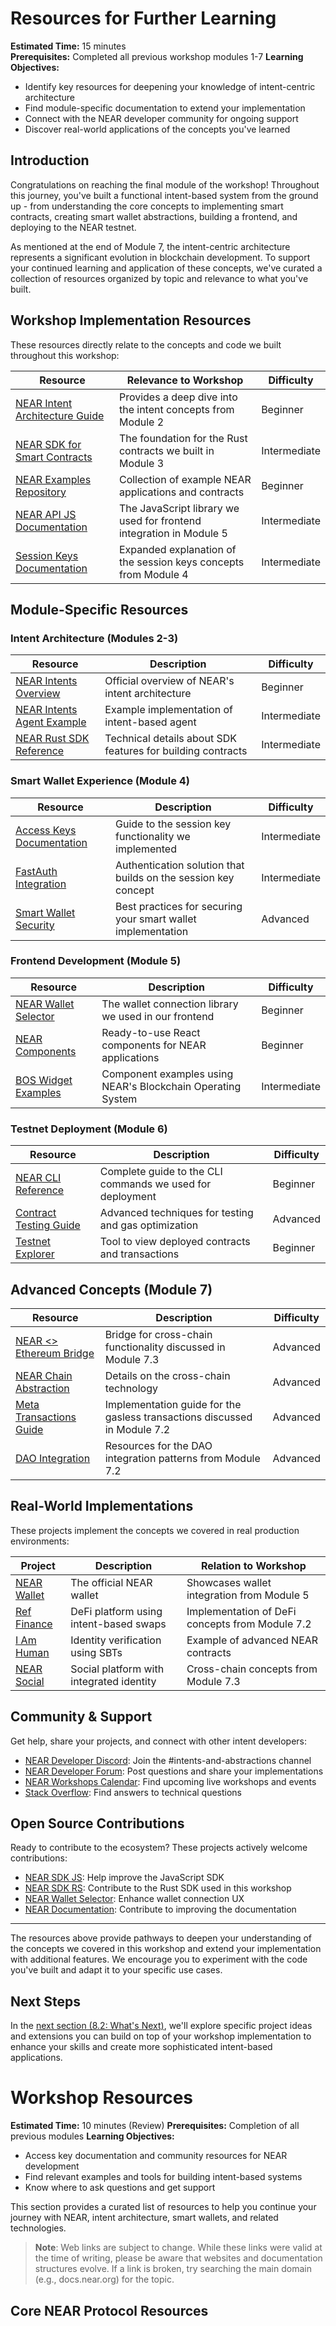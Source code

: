 # Resources for Further Learning

**Estimated Time:** 15 minutes  
**Prerequisites:** Completed all previous workshop modules 1-7
**Learning Objectives:**

- Identify key resources for deepening your knowledge of intent-centric architecture
- Find module-specific documentation to extend your implementation
- Connect with the NEAR developer community for ongoing support
- Discover real-world applications of the concepts you've learned

## Introduction

Congratulations on reaching the final module of the workshop! Throughout this journey, you've built a functional intent-based system from the ground up - from understanding the core concepts to implementing smart contracts, creating smart wallet abstractions, building a frontend, and deploying to the NEAR testnet.

As mentioned at the end of Module 7, the intent-centric architecture represents a significant evolution in blockchain development. To support your continued learning and application of these concepts, we've curated a collection of resources organized by topic and relevance to what you've built.

## Workshop Implementation Resources

These resources directly relate to the concepts and code we built throughout this workshop:

| Resource                                                                                 | Relevance to Workshop                                               | Difficulty   |
| ---------------------------------------------------------------------------------------- | ------------------------------------------------------------------- | ------------ |
| [NEAR Intent Architecture Guide](https://docs.near.org/tutorials/intents/introduction)   | Provides a deep dive into the intent concepts from Module 2         | Beginner     |
| [NEAR SDK for Smart Contracts](https://docs.near.org/tools/sdk)                          | The foundation for the Rust contracts we built in Module 3          | Intermediate |
| [NEAR Examples Repository](https://github.com/near-examples)                             | Collection of example NEAR applications and contracts               | Beginner     |
| [NEAR API JS Documentation](https://docs.near.org/tools/near-api-js)     | The JavaScript library we used for frontend integration in Module 5 | Intermediate |
| [Session Keys Documentation](https://docs.near.org/concepts/basics/accounts/access-keys) | Expanded explanation of the session keys concepts from Module 4     | Intermediate |

## Module-Specific Resources

### Intent Architecture (Modules 2-3)

| Resource                                                                                  | Description                                                 | Difficulty   |
| ----------------------------------------------------------------------------------------- | ----------------------------------------------------------- | ------------ |
| [NEAR Intents Overview](https://near.org/intents)                                         | Official overview of NEAR's intent architecture             | Beginner     |
| [NEAR Intents Agent Example](https://github.com/near-examples/near-intents-agent-example) | Example implementation of intent-based agent                | Intermediate |
| [NEAR Rust SDK Reference](https://docs.rs/near-sdk/latest/near_sdk/)                      | Technical details about SDK features for building contracts | Intermediate |

### Smart Wallet Experience (Module 4)

| Resource                                                                                | Description                                                    | Difficulty   |
| --------------------------------------------------------------------------------------- | -------------------------------------------------------------- | ------------ |
| [Access Keys Documentation](https://docs.near.org/concepts/basics/accounts/access-keys) | Guide to the session key functionality we implemented          | Intermediate |
| [FastAuth Integration](https://docs.near.org/chain-abstraction/fastauth-overview)                            | Authentication solution that builds on the session key concept | Intermediate |
| [Smart Wallet Security](https://docs.near.org/concepts/basics/accounts/security)        | Best practices for securing your smart wallet implementation   | Advanced     |

### Frontend Development (Module 5)

| Resource                                                           | Description                                                 | Difficulty   |
| ------------------------------------------------------------------ | ----------------------------------------------------------- | ------------ |
| [NEAR Wallet Selector](https://github.com/near/wallet-selector)    | The wallet connection library we used in our frontend       | Beginner     |
| [NEAR Components](https://github.com/near/near-discovery-components)              | Ready-to-use React components for NEAR applications         | Beginner     |
| [BOS Widget Examples](https://github.com/near-examples/bos-components) | Component examples using NEAR's Blockchain Operating System | Intermediate |

### Testnet Deployment (Module 6)

| Resource                                                                    | Description                                               | Difficulty |
| --------------------------------------------------------------------------- | --------------------------------------------------------- | ---------- |
| [NEAR CLI Reference](https://docs.near.org/tools/near-cli)                  | Complete guide to the CLI commands we used for deployment | Beginner   |
| [Contract Testing Guide](https://docs.near.org/sdk/rust/testing/unit-tests) | Advanced techniques for testing and gas optimization      | Advanced   |
| [Testnet Explorer](https://explorer.testnet.near.org/)                      | Tool to view deployed contracts and transactions          | Beginner   |

## Advanced Concepts (Module 7)

| Resource                                                                       | Description                                                               | Difficulty |
| ------------------------------------------------------------------------------ | ------------------------------------------------------------------------- | ---------- |
| [NEAR <> Ethereum Bridge](https://github.com/Near-One/rainbow-bridge)                  | Bridge for cross-chain functionality discussed in Module 7.3              | Advanced   |
| [NEAR Chain Abstraction](https://docs.near.org/chain-abstraction/what-is)        | Details on the cross-chain technology                                     | Advanced   |
| [Meta Transactions Guide](https://docs.near.org/tutorials/basic/gas-economics) | Implementation guide for the gasless transactions discussed in Module 7.2 | Advanced   |
| [DAO Integration](https://docs.near.org/build/dapps/dao)                       | Resources for the DAO integration patterns from Module 7.2                | Advanced   |

## Real-World Implementations

These projects implement the concepts we covered in real production environments:

| Project                                | Description                              | Relation to Workshop                            |
| -------------------------------------- | ---------------------------------------- | ----------------------------------------------- |
| [NEAR Wallet](https://wallet.near.org) | The official NEAR wallet                 | Showcases wallet integration from Module 5      |
| [Ref Finance](https://app.ref.finance) | DeFi platform using intent-based swaps   | Implementation of DeFi concepts from Module 7.2 |
| [I Am Human](https://i-am-human.app)   | Identity verification using SBTs         | Example of advanced NEAR contracts              |
| [NEAR Social](https://near.social)     | Social platform with integrated identity | Cross-chain concepts from Module 7.3            |

## Community & Support

Get help, share your projects, and connect with other intent developers:

- [NEAR Developer Discord](https://near.chat): Join the #intents-and-abstractions channel
- [NEAR Developer Forum](https://gov.near.org/c/dev/6): Post questions and share your implementations
- [NEAR Workshops Calendar](https://near.org/events): Find upcoming live workshops and events
- [Stack Overflow](https://stackoverflow.com/questions/tagged/nearprotocol): Find answers to technical questions

## Open Source Contributions

Ready to contribute to the ecosystem? These projects actively welcome contributions:

- [NEAR SDK JS](https://github.com/near/near-sdk-js): Help improve the JavaScript SDK
- [NEAR SDK RS](https://github.com/near/near-sdk-rs): Contribute to the Rust SDK used in this workshop
- [NEAR Wallet Selector](https://github.com/near/wallet-selector): Enhance wallet connection UX
- [NEAR Documentation](https://github.com/near/docs): Contribute to improving the documentation

---

The resources above provide pathways to deepen your understanding of the concepts we covered in this workshop and extend your implementation with additional features. We encourage you to experiment with the code you've built and adapt it to your specific use cases.

## Next Steps

In the [next section (8.2: What's Next)](mdc:./02-whats-next.md), we'll explore specific project ideas and extensions you can build on top of your workshop implementation to enhance your skills and create more sophisticated intent-based applications.

# Workshop Resources

**Estimated Time:** 10 minutes (Review)
**Prerequisites:** Completion of all previous modules
**Learning Objectives:**

- Access key documentation and community resources for NEAR development
- Find relevant examples and tools for building intent-based systems
- Know where to ask questions and get support

This section provides a curated list of resources to help you continue your journey with NEAR, intent architecture, smart wallets, and related technologies.

> **Note**: Web links are subject to change. While these links were valid at the time of writing, please be aware that websites and documentation structures evolve. If a link is broken, try searching the main domain (e.g., docs.near.org) for the topic.

## Core NEAR Protocol Resources
